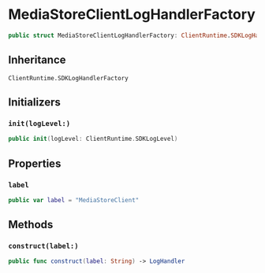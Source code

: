 # MediaStoreClientLogHandlerFactory

``` swift
public struct MediaStoreClientLogHandlerFactory: ClientRuntime.SDKLogHandlerFactory 
```

## Inheritance

`ClientRuntime.SDKLogHandlerFactory`

## Initializers

### `init(logLevel:)`

``` swift
public init(logLevel: ClientRuntime.SDKLogLevel) 
```

## Properties

### `label`

``` swift
public var label = "MediaStoreClient"
```

## Methods

### `construct(label:)`

``` swift
public func construct(label: String) -> LogHandler 
```
